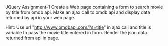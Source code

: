 JQuery Assignment-1
Create a Web page containing a form to search movie by title from omdb api. Make an ajax call to omdb api and display data returned by api in your web page.

Hint: Use url "http://www.omdbapi.com/?s=title" in ajax call and title is variable to pass the movie title entered in form. Render the json data returned from api in page.